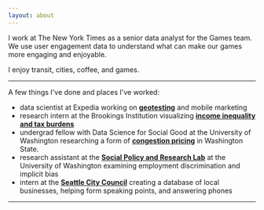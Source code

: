 ```yaml
---
layout: about 
---
```


I work at The New York Times as a senior data analyst for the Games team. We use user engagement data to understand what can make our games more engaging and enjoyable.

I enjoy transit, cities, coffee, and games.

----

A few things I've done and places I've worked: 
- data scientist at Expedia working on **[geotesting](https://medium.com/expedia-group-tech/market-segmentation-for-geo-testing-at-scale-8d593e0aa755)** and mobile marketing
- research intern at the Brookings Institution visualizing **[income inequality and tax burdens](https://www.brookings.edu/articles/tackling-the-tax-code-efficient-and-equitable-ways-to-raise-revenue/)**
- undergrad fellow with Data Science for Social Good at the University of Washington researching a form of **[congestion pricing](https://escience.washington.edu/data-science-for-social-good-team-analyzes-equity-of-congestion-pricing-on-interstate-405/)** in Washington State.
- research assistant at the **[Social Policy and Research Lab](https://www.inesjurcevic.com/)** at the University of Washington examining employment discrimination and implicit bias
- intern at the **[Seattle City Council](https://www.seattle.gov/council/herbold)** creating a database of local businesses, helping form speaking points, and answering phones 

--- 
